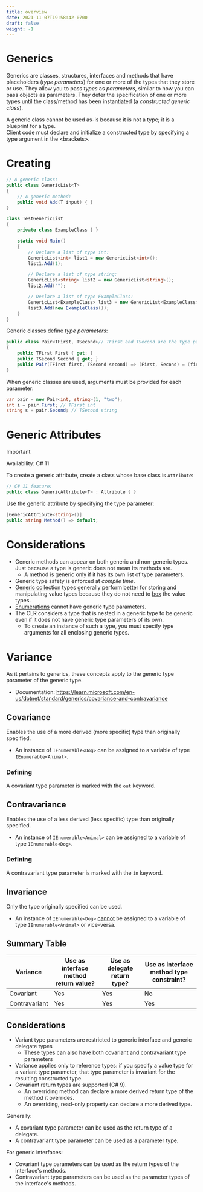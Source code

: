```yaml
---
title: overview
date: 2021-11-07T19:58:42-0700
draft: false
weight: -1
---
```


# Generics
Generics are classes, structures, interfaces and methods that have placeholders (*type parameters*) for one or more of the types that they store or use.  They allow you to pass *types* as *parameters*, similar to how you can pass objects as parameters.  They defer the specification of one or more types until the class/method has been instantiated (a *constructed generic class*).

A generic class cannot be used as-is because it is not a type; it is a blueprint for a type.  
Client code must declare and initialize a constructed type by specifying a type argument in the \<brackets\>.  

# Creating
```cs
// A generic class:
public class GenericList<T> 
{
    // A generic method:
    public void Add(T input) { }
}

class TestGenericList 
{
    private class ExampleClass { }

    static void Main() 
    {
        // Declare a list of type int:
        GenericList<int> list1 = new GenericList<int>();
        list1.Add(1);

        // Declare a list of type string:
        GenericList<string> list2 = new GenericList<string>();
        list2.Add("");

        // Declare a list of type ExampleClass:
        GenericList<ExampleClass> list3 = new GenericList<ExampleClass>();
        list3.Add(new ExampleClass());
    }
}
```

Generic classes define *type parameters*:
```cs
public class Pair<TFirst, TSecond>// TFirst and TSecond are the type parameters of Pair.
{
    public TFirst First { get; }
    public TSecond Second { get; }
    public Pair(TFirst first, TSecond second) => (First, Second) = (first, second);
}
```

When generic classes are used, arguments must be provided for each parameter:
```cs
var pair = new Pair<int, string>(1, "two");
int i = pair.First; // TFirst int
string s = pair.Second; // TSecond string
```

# Generic Attributes
> [!IMPORTANT]
> Availability: C# 11  

To create a generic attribute, create a class whose base class is `Attribute`:  

```cs
// C# 11 feature:
public class GenericAttribute<T> : Attribute { }
```

Use the generic attribute by specifying the type parameter:
```cs
[GenericAttribute<string>()]
public string Method() => default;
```

# Considerations
- Generic methods can appear on both generic and non-generic types.  Just because a type is generic does not mean its methods are.
  - A method is generic only if it has its own list of type parameters.
- Generic type safety is enforced at *compile time*.
- [Generic collection](../../collections/generic) types generally perform better for storing and manipulating value types because they do not need to [box](../../../fundamentals/boxing-and-unboxing/) the value types.
- [Enumerations](../../value-types/enums) cannot have generic type parameters.
- The CLR considers a type that is nested in a generic type to be generic even if it does not have generic type parameters of its own.
  - To create an instance of such a type, you must specify type arguments for all enclosing generic types.

# Variance
As it pertains to generics, these concepts apply to the generic type parameter of the generic type.
- Documentation: https://learn.microsoft.com/en-us/dotnet/standard/generics/covariance-and-contravariance

## Covariance
Enables the use of a more derived (more specific) type than originally specified.
- An instance of `IEnumerable<Dog>` can be assigned to a variable of type `IEnumerable<Animal>`.

### Defining
A covariant type parameter is marked with the `out` keyword.

## Contravariance
Enables the use of a less derived (less specific) type than originally specified.
- An instance of `IEnumerable<Animal>` can be assigned to a variable of type `IEnumerable<Dog>`.

### Defining
A contravariant type parameter is marked with the `in` keyword.

## Invariance
Only the type originally specified can be used.
- An instance of `IEnumerable<Dog>` <u>cannot</u> be assigned to a variable of type `IEnumerable<Animal>` or vice-versa.

## Summary Table
| Variance      | Use as interface method return value? | Use as delegate return type? | Use as interface method type constraint? |
| ------------- | ------------------------------------- | ---------------------------- | ---------------------------------------- |
| Covariant     | Yes                                   | Yes                          | No                                       |
| Contravariant | Yes                                   | Yes                          | Yes                                      |

## Considerations
- Variant type parameters are restricted to generic interface and generic delegate types
  - These types can also have both covariant and contravariant type parameters
- Variance applies only to reference types: if you specify a value type for a variant type parameter, that type parameter is invariant for the resulting constructed type.
- Covariant return types are supported (C# 9). 
  - An overriding method can declare a more derived return type of the method it overrides. 
  - An overriding, read-only property can declare a more derived type.

Generally:
- A covariant type parameter can be used as the return type of a delegate.
- A contravariant type parameter can be used as a parameter type.

For generic interfaces:
- Covariant type parameters can be used as the return types of the interface's methods.
- Contravariant type parameters can be used as the parameter types of the interface's methods.
